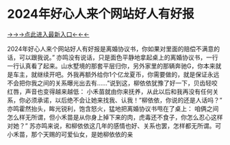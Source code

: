 # 2024年好心人来个网站好人有好报

<a href="https://6h8k.top ">→→→点此进入最新入口←←←</a>



2024年好心人来个网站好人有好报是离婚协议书，你如果对里面的赔偿不满意的话，可以跟我说。”
亦鸣没有说话，只是面色平静地拿起桌上的离婚协议书，一行一行认真看了起来。山水墅境的那套平层归你，另外家里的那辆奔驰G，你本来就是车主，就继续开吧。外我再额外给你1个亿龙夏币，你需要做的，就是保证永远不会把你我之间的关系曝光出去有……”说到这，柳依依犹豫了好一下，贝齿轻咬红唇，声音也变得越来越低：
小禾苗就由你来抚养，从此以后和我再没有任何关系，你必须承诺，以后绝不会让她来找我、认我！”柳依依，你说的还是人话吗？”
亦鸣霍然抬头，眸光锐利，饱含怒火，猛地把离婚协议书甩在了桌上：
咱俩之间怎么样无所谓，但小禾苗是从你身上掉下来的肉，虎毒还不食子，你怎么忍心这样对她？”
苏亦鸣来说，和柳依依这几年的感情也好、关系也罢，怎样都无所谓。可小禾苗，那个天赐的可爱仙女，是她柳依依的亲
